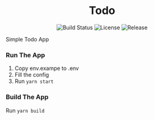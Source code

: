 <h1 align="center">Todo</h1>

<p align="center">
  <img src="https://travis-ci.com/ardafirdausr/todo-client.svg?branch=main" alt="Build Status">
  <img src="https://img.shields.io/badge/License-MIT-blue.svg" alt="License">  
  <img src="https://img.shields.io/github/v/release/ardafirdausr/todo-client.svg?style=flat" alt="Release">
</p>

Simple Todo App

### Run The App
1. Copy env.exampe to .env
2. Fill the config
3. Run `yarn start`

### Build The App
Run `yarn build`
